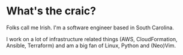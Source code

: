 # What's the craic?

Folks call me Irish. I'm a software engineer based in South Carolina.

I work on a lot of infrastructure related things (AWS, CloudFormation, Ansible,
Terraform) and am a big fan of Linux, Python and (Neo)Vim.

